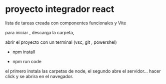# proyecto integrador react

lista de tareas creada con componentes funcionales y Vite

para iniciar , descarga la carpeta, 

abrir el proyecto con un terminal (vsc, git , powershel)

* npm install

* npm run code

el primero instala las carpetas de node, el segundo abre el servidor... hacer click y se abrira en el navegador.
